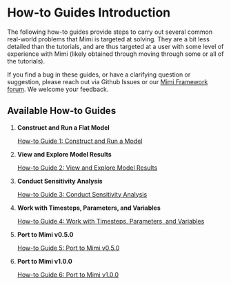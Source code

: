 # How-to Guides Introduction

The following how-to guides provide steps to carry out several common real-world problems that Mimi is targeted at solving. They are a bit less detailed than the tutorials, and are thus targeted at a user with some level of experience with Mimi (likely obtained through moving through some or all of the tutorials). 

If you find a bug in these guides, or have a clarifying question or suggestion, please reach out via Github Issues or our [Mimi Framework forum](https://forum.mimiframework.org).  We welcome your feedback.

## Available How-to Guides

1. **Construct and Run a Flat Model**

   [How-to Guide 1: Construct and Run a Model](@ref) 


2. **View and Explore Model Results**

   [How-to Guide 2: View and Explore Model Results](@ref) 


3. **Conduct Sensitivity Analysis**

    [How-to Guide 3: Conduct Sensitivity Analysis](@ref)


4. **Work with Timesteps, Parameters, and Variables**

    [How-to Guide 4: Work with Timesteps, Parameters, and Variables](@ref)


5. **Port to Mimi v0.5.0**

    [How-to Guide 5: Port to Mimi v0.5.0](@ref)


6. **Port to Mimi v1.0.0**

    [How-to Guide 6: Port to Mimi v1.0.0](@ref)

